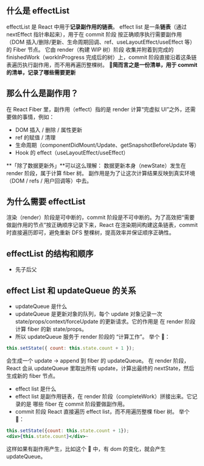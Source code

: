 ## 什么是 effectList

effectList 是 React 中用于**记录副作用的链表**。
effect list 是一条**链表**（通过 nextEffect 指针串起来），用于在 commit 阶段 按正确顺序执行需要副作用（DOM 插入/删除/更新、生命周期回调、ref、useLayoutEffect/useEffect 等）的 Fiber 节点。
它由 render（构建 WIP 树）阶段 收集并附着到完成的 finishedWork（workInProgress 完成后的树）上，commit 阶段直接沿着这条链表遍历执行副作用，而不用再遍历整棵树。
💋**简而言之是一份清单，用于 commit 的清单，记录了哪些需要更新**

## 那么什么是副作用？

在 React Fiber 里，副作用（effect）指的是 render 计算“完虚拟 UI”之外，还需要做的事情，例如：

- DOM 插入 / 删除 / 属性更新
- ref 的赋值 / 清理
- 生命周期（componentDidMount/Update、getSnapshotBeforeUpdate 等）
- Hook 的 effect（useLayoutEffect/useEffect）

**「除了数据更新外」**可以这么理解：
数据更新本身（newState）发生在 render 阶段，属于计算 fiber 树。
副作用是为了让这次计算结果反映到真实环境（DOM / refs / 用户回调等）中去。

## 为什么需要 effectList

渲染（render）阶段是可中断的，commit 阶段是不可中断的。为了高效把“需要做副作用的节点”按正确顺序记录下来，React 在渲染期间构建这条链表，commit 时直接遍历即可，避免重新 DFS 整棵树，提高效率并保证顺序正确性。

## effectList 的结构和顺序

- 先子后父

## effect List 和 updateQueue 的关系

- updateQueue 是什么
- updateQueue 是更新对象的队列，每个 update 对象记录一次 state/props/context/forceUpdate 的更新请求。它的作用是 在 render 阶段计算 fiber 的新 state/props。
- 所以 updateQueue 服务于 render 阶段的 “计算工作”。
  举个 🌰：

```jsx
this.setState({ count: this.state.count + 1 });
```

会生成一个 update → append 到 fiber 的 updateQueue。
在 render 阶段，React 会从 updateQueue 里取出所有 update，计算出最终的 nextState，然后生成新的 fiber 节点。

- effect list 是什么
- effect list 是副作用链表，在 render 阶段（completeWork）拼接出来。它记录的是 哪些 fiber 在 commit 阶段要做副作用。
- commit 阶段 React 直接遍历 effect list，而不用遍历整棵 fiber 树。
  举个 🌰：

```jsx
this.setState({count: this.state.count + 1});
<div>{this.state.count}</div>~
```

这样如果有副作用产生，比如这个 🌰 中，有 dom 的变化，就会产生 updateQueue。
